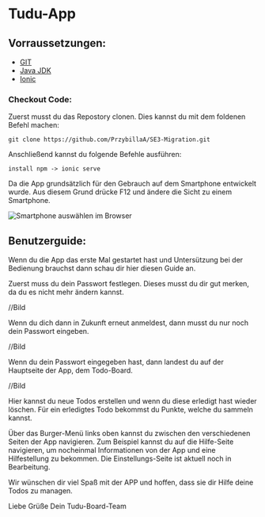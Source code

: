 # Tudu-App

## Vorraussetzungen:
- [GIT](https://git-scm.com/download/win)
- [Java JDK](https://adoptopenjdk.net/)
- [Ionic](https://ionicframework.com/docs/intro/cli)

### Checkout Code:
Zuerst musst du das Repostory clonen. Dies kannst du mit dem foldenen Befehl machen:
```
git clone https://github.com/PrzybillaA/SE3-Migration.git
```
Anschließend kannst du folgende Befehle ausführen:

`install npm -> ionic serve`

Da die App grundsätzlich für den Gebrauch auf dem Smartphone entwickelt wurde. Aus diesem Grund drücke F12 und ändere die Sicht zu einem Smartphone.

![Smartphone auswählen im Browser](https://ibb.co/0BRJSYQ)

## Benutzerguide:
Wenn du die App das erste Mal gestartet hast und Untersützung bei der Bedienung brauchst dann schau dir hier diesen Guide an.

Zuerst muss du dein Passwort festlegen. Dieses musst du dir gut merken, da du es nicht mehr ändern kannst.

//Bild

Wenn du dich dann in Zukunft erneut anmeldest, dann musst du nur noch dein Passwort eingeben.

//Bild

Wenn du dein Passwort eingegeben hast, dann landest du auf der Hauptseite der App, dem Todo-Board.

//Bild

Hier kannst du neue Todos erstellen und wenn du diese erledigt hast wieder löschen. Für ein erledigtes Todo bekommst du Punkte, welche du sammeln kannst.



Über das Burger-Menü links oben kannst du zwischen den verschiedenen Seiten der App navigieren. Zum Beispiel kannst du auf die Hilfe-Seite navigieren,
um nocheinmal Informationen von der App und eine Hilfestellung zu bekommen.
Die Einstellungs-Seite ist aktuell noch in Bearbeitung.



Wir wünschen dir viel Spaß mit der APP und hoffen, dass sie dir Hilfe deine Todos zu managen.

Liebe Grüße
Dein Tudu-Board-Team
